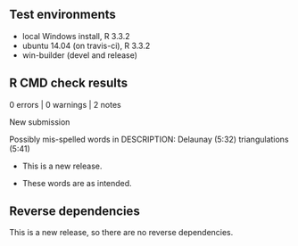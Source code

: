 ## Test environments
* local Windows install, R 3.3.2
* ubuntu 14.04 (on travis-ci), R 3.3.2
* win-builder (devel and release)

## R CMD check results

0 errors | 0 warnings | 2 notes

New submission

Possibly mis-spelled words in DESCRIPTION:
  Delaunay (5:32)
  triangulations (5:41)
  
* This is a new release.

* These words are as intended. 

## Reverse dependencies

This is a new release, so there are no reverse dependencies.



